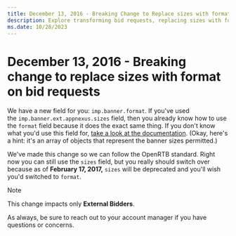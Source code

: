 ```yaml
---
title: December 13, 2016 - Breaking Change to Replace sizes with format on Bid Requests
description: Explore transforming bid requests, replacing sizes with formats for a significant change in bid requests, aligning with OpenRTB standards.
ms.date: 10/28/2023
---
```


# December 13, 2016 - Breaking change to replace sizes with format on bid requests

We have a new field for you: `imp.banner.format`. If you've used the `imp.banner.ext.appnexus.sizes` field, then you already know how to use the `format` field because it does the exact same thing. If you don't know what you'd use this field for, [take a look at the documentation](outgoing-bid-request-to-bidders.md). (Okay, here's a hint: it's an array of objects that represent the banner sizes permitted.)

We've made this change so we can follow the OpenRTB standard. Right now you can still use the `sizes` field, but you really should switch over because as of **February 17, 2017,** `sizes` will be deprecated and you'll wish you'd switched to `format`.

> [!NOTE]
> This change impacts only **External Bidders**.

As always, be sure to reach out to your account manager if you have questions or concerns.
